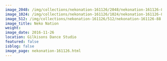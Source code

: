 ```yaml
---
image_2048: /img/collections/nekonation-161126/2048/nekonation-161126-88.jpg
image_1024: /img/collections/nekonation-161126/1024/nekonation-161126-88.jpg
image_512: /img/collections/nekonation-161126/512/nekonation-161126-88.jpg
image_title: Neko Nation
weight: 
image_date: 2016-11-26
location: Gilkisons Dance Studio
featured: false
isblog: false
image_page: nekonation-161126.html
---
```

